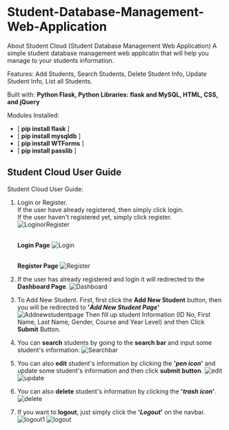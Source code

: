 # Student-Database-Management-Web-Application


About Student Cloud
(Student Database Management Web Application)
A simple student database management web applicatin that will help you manage to your students information.

Features: Add Students, Search Students, Delete Student Info, Update Student Info, List all Students.

Built with: **Python Flask, Python Libraries: flask and MySQL, HTML, CSS, and jQuery**

Modules Installed:
- [ **pip install flask** ] 
- [ **pip install mysqldb** ] 
- [ **pip install WTForms** ] 
- [ **pip install passlib** ] 

## Student Cloud User Guide
Student Cloud User Guide:
  
1. Login or Register.
   <br />
   If the user have already registered, then simply click login.
   <br />
   If the user haven't registered yet, simply click register. 
   <br />
   ![LoginorRegister](https://user-images.githubusercontent.com/60618940/96549046-826c2880-12e1-11eb-9a47-5290fc65e919.jpg)
   
   <br />**Login Page**
   ![Login](https://user-images.githubusercontent.com/60618940/96549811-94020000-12e2-11eb-8109-a862c0f980c0.jpg)
  
   <br />**Register Page**
   ![Register](https://user-images.githubusercontent.com/60618940/96550184-1f7b9100-12e3-11eb-83d5-f0389e95178d.jpg)

2. If the user has already registered and login it will redirected to the **Dashboard Page**.
   ![Dashboard](https://user-images.githubusercontent.com/60618940/96551387-ca407f00-12e4-11eb-8ce8-a912f534e4a2.jpg)
  
3. To Add New Student. First, first click the **Add New Student** button, then you will be redirected to **'*Add New Student Page*'**
   ![Addnewstudentpage](https://user-images.githubusercontent.com/60618940/96552232-0f18e580-12e6-11eb-92c2-e3d26f5d52df.jpg)
   Then fill up student Information (ID No, First Name, Last Name, Gender, Course and Year Level) and then Click **Submit** Button.
   
4. You can **search** students by going to the **search bar** and input some student's information.
  ![Searchbar](https://user-images.githubusercontent.com/60618940/96552845-ee04c480-12e6-11eb-912a-78beea051e4b.jpg)
  
5. You can also **edit** student's information by clicking the **'*pen icon*'** and update some student's information and then click **submit button**.
   ![edit](https://user-images.githubusercontent.com/60618940/96553720-235de200-12e8-11eb-8989-54d02fb06dc4.jpg)
   ![update](https://user-images.githubusercontent.com/60618940/96553713-21941e80-12e8-11eb-99d1-b7958869959d.jpg)
   
6. You can also **delete** student's information by clicking the **'*trash icon*'**.
   ![delete](https://user-images.githubusercontent.com/60618940/96553979-864f7900-12e8-11eb-961c-e624793e2382.jpg)
   
7. If you want to **logout**, just simply click the **'*Logout*'** on the navbar. 
   ![logout1](https://user-images.githubusercontent.com/60618940/96556587-bb10ff80-12eb-11eb-9a61-aad304f9c37e.jpg)
   ![logout](https://user-images.githubusercontent.com/60618940/96556395-81d88f80-12eb-11eb-8e7a-ac50b309ba7d.jpg)
   






     
  


      

